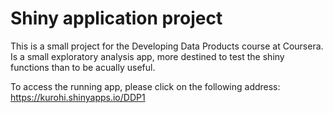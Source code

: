 Shiny application project
=========================

This is a small project for the Developing Data Products course at Coursera.
Is a small exploratory analysis app, more destined to test the shiny functions than to be acually useful.

To access the running app, please click on the following address:
https://kurohi.shinyapps.io/DDP1


